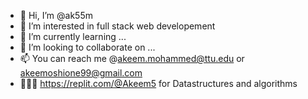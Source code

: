- 👋 Hi, I’m @ak55m
- 👀 I’m interested in full stack web developement
- 🌱 I’m currently learning ...
- 💞️ I’m looking to collaborate on ...
- 📫 You can reach me @akeem.mohammed@ttu.edu or akeemoshione99@gmail.com
- 👨🏾‍💻 https://replit.com/@Akeem5 for Datastructures and algorithms
<!---
ak55m/ak55m is a ✨ special ✨ repository because its `README.md` (this file) appears on your GitHub profile.
You can click the Preview link to take a look at your changes.
--->
